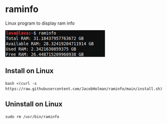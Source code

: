 # raminfo
Linux program to display ram info

<img src="https://raw.githubusercontent.com/JacobHolman/raminfo/main/preview.png">

## Install on Linux

`bash <(curl -s https://raw.githubusercontent.com/JacobHolman/raminfo/main/install.sh)`

## Uninstall on Linux

`sudo rm /usr/bin/raminfo`
